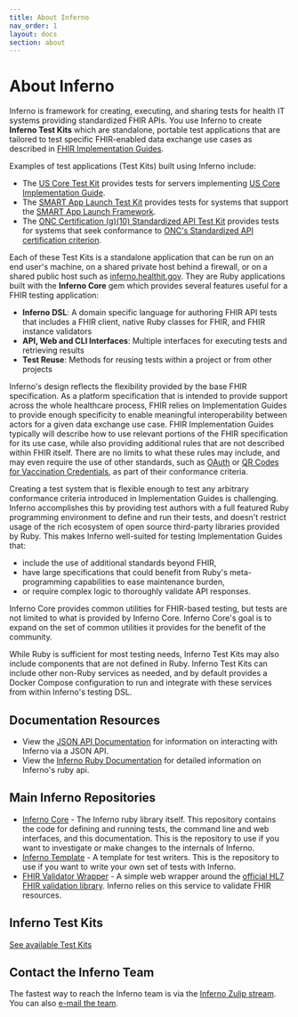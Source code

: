 ```yaml
---
title: About Inferno
nav_order: 1
layout: docs
section: about
---
```

# About Inferno
Inferno is framework for creating, executing, and sharing tests for health IT
systems providing standardized FHIR APIs.  You use Inferno to create
**Inferno Test Kits** which are standalone, portable test applications that
are tailored to test specific FHIR-enabled data exchange use cases as described
in [FHIR Implementation Guides](http://fhir.org/guides/registry/).

Examples of test applications (Test Kits) built using Inferno include:
* The [US Core Test Kit](https://github.com/inferno-framework/us-core-test-kit)
  provides tests for servers implementing [US Core Implementation
  Guide](http://hl7.org/fhir/us/core/).
* The [SMART App Launch Test Kit](https://github.com/inferno-framework/smart-app-launch-test-kit)
  provides tests for systems that support the
  [SMART App Launch Framework](http://hl7.org/fhir/smart-app-launch/index.html).
* The [ONC Certification (g)(10) Standardized API Test Kit](https://github.com/onc-healthit/onc-certification-g10-test-kit)
  provides tests for systems that seek conformance to
  [ONC's Standardized API certification criterion](https://www.healthit.gov/test-method/standardized-api-patient-and-population-services).

Each of these Test Kits is a standalone application that can be run on an end
user's machine, on a shared private host behind a firewall, or on a shared
public host such as [inferno.healthit.gov](https://inferno.healthit.gov/suites).
They are Ruby applications built with the **Inferno Core** gem which provides
several features useful for a FHIR testing application:

* **Inferno DSL**: A domain specific language for authoring FHIR API tests that
  includes a FHIR client, native Ruby classes for FHIR, and FHIR instance validators
* **API, Web and CLI Interfaces**: Multiple interfaces for executing tests and
  retrieving results
* **Test Reuse**: Methods for reusing tests within a project or from other projects

Inferno's design reflects the flexibility provided by the base FHIR
specification.  As a platform specification that is intended to provide support
across the whole healthcare process, FHIR relies on Implementation Guides to
provide enough specificity to enable meaningful interoperability between actors
for a given data exchange use case.  FHIR Implementation Guides typically will
describe how to use relevant portions of the FHIR specification for
its use case, while also providing additional rules that are not described
within FHIR itself.  There are no limits to what these rules may include, and
may even require the use of other standards, such as
[OAuth](https://www.hl7.org/fhir/smart-app-launch/) or [QR Codes for Vaccination
Credentials](https://build.fhir.org/ig/HL7/fhir-shc-vaccination-ig/), as part of
their conformance criteria.

Creating a test system that is flexible enough to test any arbitrary
conformance criteria introduced in Implementation Guides is challenging.
Inferno accomplishes this by providing test authors with a full featured
Ruby programming environment to define and run their tests, and doesn't restrict
usage of the rich ecosystem of open source third-party libraries provided by Ruby.
This makes Inferno well-suited for testing Implementation Guides 
that:

* include the use of additional standards beyond FHIR,
* have large specifications that could benefit from Ruby's meta-programming
  capabilities to ease maintenance burden,
* or require complex logic to thoroughly validate API responses.

Inferno Core provides common utilities for FHIR-based testing, but tests are not
limited to what is provided by Inferno Core.  Inferno Core's goal is to expand on
the set of common utilities it provides for the benefit of the community.

While Ruby is sufficient for most testing needs, Inferno Test Kits may also
include components that are not defined in Ruby.  Inferno Test Kits can include
other non-Ruby services as needed, and by default provides a Docker Compose
configuration to run and integrate with these services from within Inferno's
testing DSL.

## Documentation Resources
- View the [JSON API Documentation](/inferno-core/api-docs) for information on
  interacting with Inferno via a JSON API.
- View the [Inferno Ruby Documentation](/inferno-core/docs) for detailed
  information on Inferno's ruby api.

## Main Inferno Repositories
- [Inferno Core](https://github.com/inferno-framework/inferno-core) - The
  Inferno ruby library itself. This repository contains the code for defining
  and running tests, the command line and web interfaces, and this
  documentation. This is the repository to use if you want to investigate or
  make changes to the internals of Inferno.
- [Inferno Template](https://github.com/inferno-framework/inferno-template) - A
  template for test writers. This is the repository to use if you want to write
  your own set of tests with Inferno.
- [FHIR Validator
  Wrapper](https://github.com/inferno-framework/fhir-validator-wrapper) - A
  simple web wrapper around the [official HL7 FHIR validation
  library](https://github.com/hapifhir/org.hl7.fhir.core/tree/master/org.hl7.fhir.validation).
  Inferno relies on this service to validate FHIR resources.

## Inferno Test Kits
[See available Test Kits](/inferno-core/available-test-kits)

## Contact the Inferno Team
The fastest way to reach the Inferno team is via the [Inferno Zulip
stream](https://chat.fhir.org/#narrow/stream/179308-inferno). You can also
[e-mail the team](mailto:inferno@groups.mitre.org).
